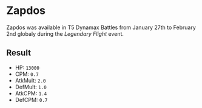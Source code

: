 # Zapdos

Zapdos was available in T5 Dynamax Battles from January 27th to February 2nd globaly during the *Legendary Flight* event.

## Result

- HP: `13000`
- CPM: `0.7`
- AtkMult: `2.0`
- DefMult: `1.0`
- AtkCPM: `1.4`
- DefCPM: `0.7`
